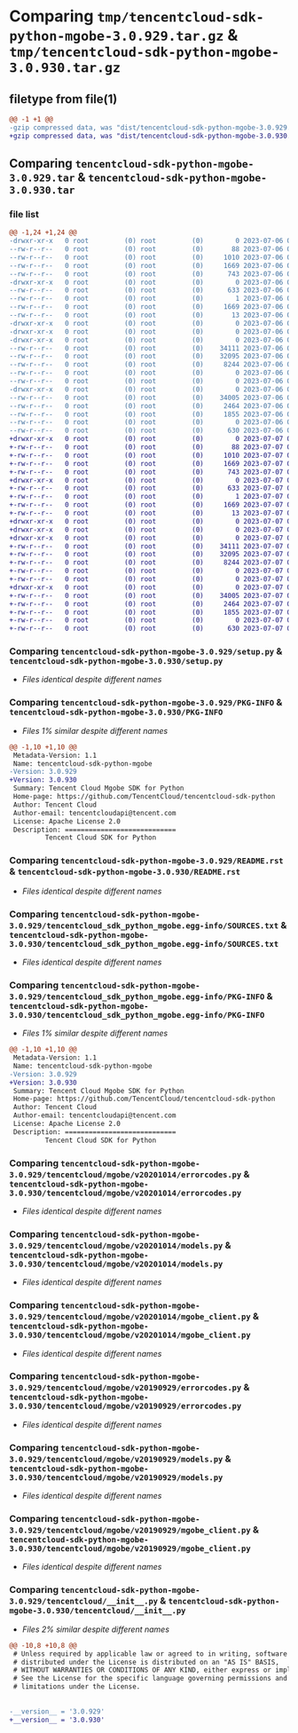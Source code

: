# Comparing `tmp/tencentcloud-sdk-python-mgobe-3.0.929.tar.gz` & `tmp/tencentcloud-sdk-python-mgobe-3.0.930.tar.gz`

## filetype from file(1)

```diff
@@ -1 +1 @@
-gzip compressed data, was "dist/tencentcloud-sdk-python-mgobe-3.0.929.tar", last modified: Thu Jul  6 00:30:03 2023, max compression
+gzip compressed data, was "dist/tencentcloud-sdk-python-mgobe-3.0.930.tar", last modified: Fri Jul  7 00:27:35 2023, max compression
```

## Comparing `tencentcloud-sdk-python-mgobe-3.0.929.tar` & `tencentcloud-sdk-python-mgobe-3.0.930.tar`

### file list

```diff
@@ -1,24 +1,24 @@
-drwxr-xr-x   0 root         (0) root         (0)        0 2023-07-06 00:30:03.000000 tencentcloud-sdk-python-mgobe-3.0.929/
--rw-r--r--   0 root         (0) root         (0)       88 2023-07-06 00:30:03.000000 tencentcloud-sdk-python-mgobe-3.0.929/setup.cfg
--rw-r--r--   0 root         (0) root         (0)     1010 2023-07-06 00:30:03.000000 tencentcloud-sdk-python-mgobe-3.0.929/setup.py
--rw-r--r--   0 root         (0) root         (0)     1669 2023-07-06 00:30:03.000000 tencentcloud-sdk-python-mgobe-3.0.929/PKG-INFO
--rw-r--r--   0 root         (0) root         (0)      743 2023-07-06 00:30:03.000000 tencentcloud-sdk-python-mgobe-3.0.929/README.rst
-drwxr-xr-x   0 root         (0) root         (0)        0 2023-07-06 00:30:03.000000 tencentcloud-sdk-python-mgobe-3.0.929/tencentcloud_sdk_python_mgobe.egg-info/
--rw-r--r--   0 root         (0) root         (0)      633 2023-07-06 00:30:03.000000 tencentcloud-sdk-python-mgobe-3.0.929/tencentcloud_sdk_python_mgobe.egg-info/SOURCES.txt
--rw-r--r--   0 root         (0) root         (0)        1 2023-07-06 00:30:03.000000 tencentcloud-sdk-python-mgobe-3.0.929/tencentcloud_sdk_python_mgobe.egg-info/dependency_links.txt
--rw-r--r--   0 root         (0) root         (0)     1669 2023-07-06 00:30:03.000000 tencentcloud-sdk-python-mgobe-3.0.929/tencentcloud_sdk_python_mgobe.egg-info/PKG-INFO
--rw-r--r--   0 root         (0) root         (0)       13 2023-07-06 00:30:03.000000 tencentcloud-sdk-python-mgobe-3.0.929/tencentcloud_sdk_python_mgobe.egg-info/top_level.txt
-drwxr-xr-x   0 root         (0) root         (0)        0 2023-07-06 00:30:03.000000 tencentcloud-sdk-python-mgobe-3.0.929/tencentcloud/
-drwxr-xr-x   0 root         (0) root         (0)        0 2023-07-06 00:30:03.000000 tencentcloud-sdk-python-mgobe-3.0.929/tencentcloud/mgobe/
-drwxr-xr-x   0 root         (0) root         (0)        0 2023-07-06 00:30:03.000000 tencentcloud-sdk-python-mgobe-3.0.929/tencentcloud/mgobe/v20201014/
--rw-r--r--   0 root         (0) root         (0)    34111 2023-07-06 00:30:03.000000 tencentcloud-sdk-python-mgobe-3.0.929/tencentcloud/mgobe/v20201014/errorcodes.py
--rw-r--r--   0 root         (0) root         (0)    32095 2023-07-06 00:30:03.000000 tencentcloud-sdk-python-mgobe-3.0.929/tencentcloud/mgobe/v20201014/models.py
--rw-r--r--   0 root         (0) root         (0)     8244 2023-07-06 00:30:03.000000 tencentcloud-sdk-python-mgobe-3.0.929/tencentcloud/mgobe/v20201014/mgobe_client.py
--rw-r--r--   0 root         (0) root         (0)        0 2023-07-06 00:30:03.000000 tencentcloud-sdk-python-mgobe-3.0.929/tencentcloud/mgobe/v20201014/__init__.py
--rw-r--r--   0 root         (0) root         (0)        0 2023-07-06 00:30:03.000000 tencentcloud-sdk-python-mgobe-3.0.929/tencentcloud/mgobe/__init__.py
-drwxr-xr-x   0 root         (0) root         (0)        0 2023-07-06 00:30:03.000000 tencentcloud-sdk-python-mgobe-3.0.929/tencentcloud/mgobe/v20190929/
--rw-r--r--   0 root         (0) root         (0)    34005 2023-07-06 00:30:03.000000 tencentcloud-sdk-python-mgobe-3.0.929/tencentcloud/mgobe/v20190929/errorcodes.py
--rw-r--r--   0 root         (0) root         (0)     2464 2023-07-06 00:30:03.000000 tencentcloud-sdk-python-mgobe-3.0.929/tencentcloud/mgobe/v20190929/models.py
--rw-r--r--   0 root         (0) root         (0)     1855 2023-07-06 00:30:03.000000 tencentcloud-sdk-python-mgobe-3.0.929/tencentcloud/mgobe/v20190929/mgobe_client.py
--rw-r--r--   0 root         (0) root         (0)        0 2023-07-06 00:30:03.000000 tencentcloud-sdk-python-mgobe-3.0.929/tencentcloud/mgobe/v20190929/__init__.py
--rw-r--r--   0 root         (0) root         (0)      630 2023-07-06 00:30:03.000000 tencentcloud-sdk-python-mgobe-3.0.929/tencentcloud/__init__.py
+drwxr-xr-x   0 root         (0) root         (0)        0 2023-07-07 00:27:35.000000 tencentcloud-sdk-python-mgobe-3.0.930/
+-rw-r--r--   0 root         (0) root         (0)       88 2023-07-07 00:27:35.000000 tencentcloud-sdk-python-mgobe-3.0.930/setup.cfg
+-rw-r--r--   0 root         (0) root         (0)     1010 2023-07-07 00:27:35.000000 tencentcloud-sdk-python-mgobe-3.0.930/setup.py
+-rw-r--r--   0 root         (0) root         (0)     1669 2023-07-07 00:27:35.000000 tencentcloud-sdk-python-mgobe-3.0.930/PKG-INFO
+-rw-r--r--   0 root         (0) root         (0)      743 2023-07-07 00:27:35.000000 tencentcloud-sdk-python-mgobe-3.0.930/README.rst
+drwxr-xr-x   0 root         (0) root         (0)        0 2023-07-07 00:27:35.000000 tencentcloud-sdk-python-mgobe-3.0.930/tencentcloud_sdk_python_mgobe.egg-info/
+-rw-r--r--   0 root         (0) root         (0)      633 2023-07-07 00:27:35.000000 tencentcloud-sdk-python-mgobe-3.0.930/tencentcloud_sdk_python_mgobe.egg-info/SOURCES.txt
+-rw-r--r--   0 root         (0) root         (0)        1 2023-07-07 00:27:35.000000 tencentcloud-sdk-python-mgobe-3.0.930/tencentcloud_sdk_python_mgobe.egg-info/dependency_links.txt
+-rw-r--r--   0 root         (0) root         (0)     1669 2023-07-07 00:27:35.000000 tencentcloud-sdk-python-mgobe-3.0.930/tencentcloud_sdk_python_mgobe.egg-info/PKG-INFO
+-rw-r--r--   0 root         (0) root         (0)       13 2023-07-07 00:27:35.000000 tencentcloud-sdk-python-mgobe-3.0.930/tencentcloud_sdk_python_mgobe.egg-info/top_level.txt
+drwxr-xr-x   0 root         (0) root         (0)        0 2023-07-07 00:27:35.000000 tencentcloud-sdk-python-mgobe-3.0.930/tencentcloud/
+drwxr-xr-x   0 root         (0) root         (0)        0 2023-07-07 00:27:35.000000 tencentcloud-sdk-python-mgobe-3.0.930/tencentcloud/mgobe/
+drwxr-xr-x   0 root         (0) root         (0)        0 2023-07-07 00:27:35.000000 tencentcloud-sdk-python-mgobe-3.0.930/tencentcloud/mgobe/v20201014/
+-rw-r--r--   0 root         (0) root         (0)    34111 2023-07-07 00:27:35.000000 tencentcloud-sdk-python-mgobe-3.0.930/tencentcloud/mgobe/v20201014/errorcodes.py
+-rw-r--r--   0 root         (0) root         (0)    32095 2023-07-07 00:27:35.000000 tencentcloud-sdk-python-mgobe-3.0.930/tencentcloud/mgobe/v20201014/models.py
+-rw-r--r--   0 root         (0) root         (0)     8244 2023-07-07 00:27:35.000000 tencentcloud-sdk-python-mgobe-3.0.930/tencentcloud/mgobe/v20201014/mgobe_client.py
+-rw-r--r--   0 root         (0) root         (0)        0 2023-07-07 00:27:35.000000 tencentcloud-sdk-python-mgobe-3.0.930/tencentcloud/mgobe/v20201014/__init__.py
+-rw-r--r--   0 root         (0) root         (0)        0 2023-07-07 00:27:35.000000 tencentcloud-sdk-python-mgobe-3.0.930/tencentcloud/mgobe/__init__.py
+drwxr-xr-x   0 root         (0) root         (0)        0 2023-07-07 00:27:35.000000 tencentcloud-sdk-python-mgobe-3.0.930/tencentcloud/mgobe/v20190929/
+-rw-r--r--   0 root         (0) root         (0)    34005 2023-07-07 00:27:35.000000 tencentcloud-sdk-python-mgobe-3.0.930/tencentcloud/mgobe/v20190929/errorcodes.py
+-rw-r--r--   0 root         (0) root         (0)     2464 2023-07-07 00:27:35.000000 tencentcloud-sdk-python-mgobe-3.0.930/tencentcloud/mgobe/v20190929/models.py
+-rw-r--r--   0 root         (0) root         (0)     1855 2023-07-07 00:27:35.000000 tencentcloud-sdk-python-mgobe-3.0.930/tencentcloud/mgobe/v20190929/mgobe_client.py
+-rw-r--r--   0 root         (0) root         (0)        0 2023-07-07 00:27:35.000000 tencentcloud-sdk-python-mgobe-3.0.930/tencentcloud/mgobe/v20190929/__init__.py
+-rw-r--r--   0 root         (0) root         (0)      630 2023-07-07 00:27:35.000000 tencentcloud-sdk-python-mgobe-3.0.930/tencentcloud/__init__.py
```

### Comparing `tencentcloud-sdk-python-mgobe-3.0.929/setup.py` & `tencentcloud-sdk-python-mgobe-3.0.930/setup.py`

 * *Files identical despite different names*

### Comparing `tencentcloud-sdk-python-mgobe-3.0.929/PKG-INFO` & `tencentcloud-sdk-python-mgobe-3.0.930/PKG-INFO`

 * *Files 1% similar despite different names*

```diff
@@ -1,10 +1,10 @@
 Metadata-Version: 1.1
 Name: tencentcloud-sdk-python-mgobe
-Version: 3.0.929
+Version: 3.0.930
 Summary: Tencent Cloud Mgobe SDK for Python
 Home-page: https://github.com/TencentCloud/tencentcloud-sdk-python
 Author: Tencent Cloud
 Author-email: tencentcloudapi@tencent.com
 License: Apache License 2.0
 Description: ============================
         Tencent Cloud SDK for Python
```

### Comparing `tencentcloud-sdk-python-mgobe-3.0.929/README.rst` & `tencentcloud-sdk-python-mgobe-3.0.930/README.rst`

 * *Files identical despite different names*

### Comparing `tencentcloud-sdk-python-mgobe-3.0.929/tencentcloud_sdk_python_mgobe.egg-info/SOURCES.txt` & `tencentcloud-sdk-python-mgobe-3.0.930/tencentcloud_sdk_python_mgobe.egg-info/SOURCES.txt`

 * *Files identical despite different names*

### Comparing `tencentcloud-sdk-python-mgobe-3.0.929/tencentcloud_sdk_python_mgobe.egg-info/PKG-INFO` & `tencentcloud-sdk-python-mgobe-3.0.930/tencentcloud_sdk_python_mgobe.egg-info/PKG-INFO`

 * *Files 1% similar despite different names*

```diff
@@ -1,10 +1,10 @@
 Metadata-Version: 1.1
 Name: tencentcloud-sdk-python-mgobe
-Version: 3.0.929
+Version: 3.0.930
 Summary: Tencent Cloud Mgobe SDK for Python
 Home-page: https://github.com/TencentCloud/tencentcloud-sdk-python
 Author: Tencent Cloud
 Author-email: tencentcloudapi@tencent.com
 License: Apache License 2.0
 Description: ============================
         Tencent Cloud SDK for Python
```

### Comparing `tencentcloud-sdk-python-mgobe-3.0.929/tencentcloud/mgobe/v20201014/errorcodes.py` & `tencentcloud-sdk-python-mgobe-3.0.930/tencentcloud/mgobe/v20201014/errorcodes.py`

 * *Files identical despite different names*

### Comparing `tencentcloud-sdk-python-mgobe-3.0.929/tencentcloud/mgobe/v20201014/models.py` & `tencentcloud-sdk-python-mgobe-3.0.930/tencentcloud/mgobe/v20201014/models.py`

 * *Files identical despite different names*

### Comparing `tencentcloud-sdk-python-mgobe-3.0.929/tencentcloud/mgobe/v20201014/mgobe_client.py` & `tencentcloud-sdk-python-mgobe-3.0.930/tencentcloud/mgobe/v20201014/mgobe_client.py`

 * *Files identical despite different names*

### Comparing `tencentcloud-sdk-python-mgobe-3.0.929/tencentcloud/mgobe/v20190929/errorcodes.py` & `tencentcloud-sdk-python-mgobe-3.0.930/tencentcloud/mgobe/v20190929/errorcodes.py`

 * *Files identical despite different names*

### Comparing `tencentcloud-sdk-python-mgobe-3.0.929/tencentcloud/mgobe/v20190929/models.py` & `tencentcloud-sdk-python-mgobe-3.0.930/tencentcloud/mgobe/v20190929/models.py`

 * *Files identical despite different names*

### Comparing `tencentcloud-sdk-python-mgobe-3.0.929/tencentcloud/mgobe/v20190929/mgobe_client.py` & `tencentcloud-sdk-python-mgobe-3.0.930/tencentcloud/mgobe/v20190929/mgobe_client.py`

 * *Files identical despite different names*

### Comparing `tencentcloud-sdk-python-mgobe-3.0.929/tencentcloud/__init__.py` & `tencentcloud-sdk-python-mgobe-3.0.930/tencentcloud/__init__.py`

 * *Files 2% similar despite different names*

```diff
@@ -10,8 +10,8 @@
 # Unless required by applicable law or agreed to in writing, software
 # distributed under the License is distributed on an "AS IS" BASIS,
 # WITHOUT WARRANTIES OR CONDITIONS OF ANY KIND, either express or implied.
 # See the License for the specific language governing permissions and
 # limitations under the License.
 
 
-__version__ = '3.0.929'
+__version__ = '3.0.930'
```

